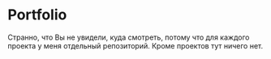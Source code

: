 # Portfolio
Странно, что Вы не увидели, куда смотреть, потому что для каждого проекта у меня отдельный репозиторий. Кроме проектов тут ничего нет.
